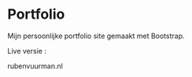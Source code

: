 # Portfolio
Mijn persoonlijke portfolio site gemaakt met Bootstrap.


Live versie :

rubenvuurman.nl
